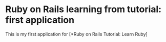 # Ruby on Rails learning from tutorial: first application

This is my first application for [*Ruby on Rails Tutorial: Learn Ruby]